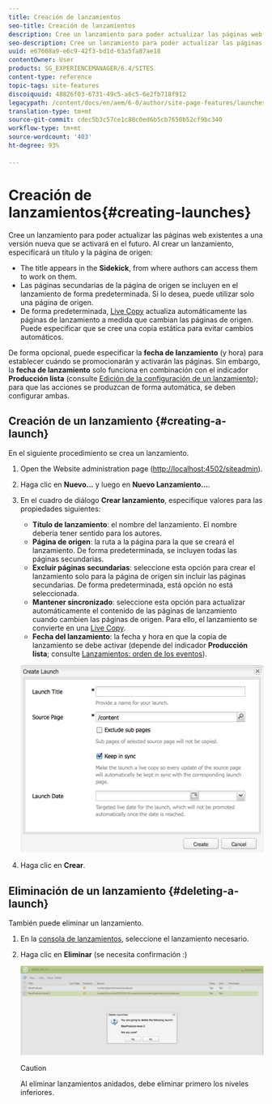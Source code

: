 ```yaml
---
title: Creación de lanzamientos
seo-title: Creación de lanzamientos
description: Cree un lanzamiento para poder actualizar las páginas web existentes a una versión nueva que se activará en el futuro. Al crear un lanzamiento, especificará un título y la página de origen.
seo-description: Cree un lanzamiento para poder actualizar las páginas web existentes a una versión nueva que se activará en el futuro. Al crear un lanzamiento, especificará un título y la página de origen.
uuid: e67608a9-e6c9-42f3-bd1d-63a5fa87ae18
contentOwner: User
products: SG_EXPERIENCEMANAGER/6.4/SITES
content-type: reference
topic-tags: site-features
discoiquuid: 48826f03-6731-49c5-a6c5-6e2fb718f912
legacypath: /content/docs/en/aem/6-0/author/site-page-features/launches
translation-type: tm+mt
source-git-commit: cdec5b3c57ce1c80c0ed6b5cb7650b52cf9bc340
workflow-type: tm+mt
source-wordcount: '403'
ht-degree: 93%

---
```



# Creación de lanzamientos{#creating-launches}

Cree un lanzamiento para poder actualizar las páginas web existentes a una versión nueva que se activará en el futuro. Al crear un lanzamiento, especificará un título y la página de origen:

* The title appears in the **Sidekick**, from where authors can access them to work on them.
* Las páginas secundarias de la página de origen se incluyen en el lanzamiento de forma predeterminada. Si lo desea, puede utilizar solo una página de origen.
* De forma predeterminada, [Live Copy](/help/sites-administering/msm.md) actualiza automáticamente las páginas de lanzamiento a medida que cambian las páginas de origen. Puede especificar que se cree una copia estática para evitar cambios automáticos.

De forma opcional, puede especificar la **fecha de lanzamiento** (y hora) para establecer cuándo se promocionarán y activarán las páginas. Sin embargo, la **fecha de lanzamiento** solo funciona en combinación con el indicador **Producción lista** (consulte [Edición de la configuración de un lanzamiento](/help/sites-classic-ui-authoring/classic-launches-editing.md#editing-a-launch-configuration)); para que las acciones se produzcan de forma automática, se deben configurar ambas.

## Creación de un lanzamiento {#creating-a-launch}

En el siguiente procedimiento se crea un lanzamiento.

1. Open the Website administration page ([http://localhost:4502/siteadmin](http://localhost:4502/siteadmin)).
1. Haga clic en **Nuevo…** y luego en **Nuevo Lanzamiento…**.
1. En el cuadro de diálogo **Crear lanzamiento**, especifique valores para las propiedades siguientes:

   * **Título de lanzamiento**: el nombre del lanzamiento. El nombre debería tener sentido para los autores.
   * **Página de origen**: la ruta a la página para la que se creará el lanzamiento. De forma predeterminada, se incluyen todas las páginas secundarias.
   * **Excluir páginas secundarias**: seleccione esta opción para crear el lanzamiento solo para la página de origen sin incluir las páginas secundarias. De forma predeterminada, está opción no está seleccionada.
   * **Mantener sincronizado**: seleccione esta opción para actualizar automáticamente el contenido de las páginas de lanzamiento cuando cambien las páginas de origen. Para ello, el lanzamiento se convierte en una [Live Copy](/help/sites-administering/msm.md).
   * **Fecha del lanzamiento**: la fecha y hora en que la copia de lanzamiento se debe activar (depende del indicador **Producción lista**; consulte [Lanzamientos: orden de los eventos](/help/sites-authoring/launches.md#launches-the-order-of-events)).

   ![chlimage_1-99](assets/chlimage_1-99.png)

1. Haga clic en **Crear**.

## Eliminación de un lanzamiento {#deleting-a-launch}

También puede eliminar un lanzamiento. 

1. En la [consola de lanzamientos](/help/sites-classic-ui-authoring/classic-launches.md), seleccione el lanzamiento necesario.
1. Haga clic en **Eliminar** (se necesita confirmación :)

   ![chlimage_1-100](assets/chlimage_1-100.png)

   >[!CAUTION]
   >
   >Al eliminar lanzamientos anidados, debe eliminar primero los niveles inferiores.

